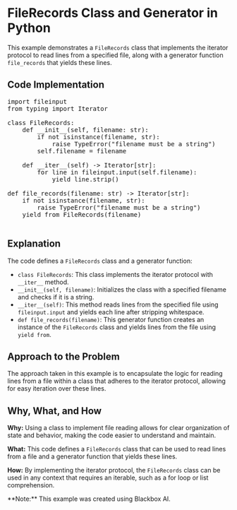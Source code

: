 # FileRecords Class and Generator in Python

This example demonstrates a `FileRecords` class that implements the iterator protocol to read lines from a specified file, along with a generator function `file_records` that yields these lines.

## Code Implementation

<pre>import fileinput
from typing import Iterator

class FileRecords:
    def __init__(self, filename: str):
        if not isinstance(filename, str):
            raise TypeError("filename must be a string")
        self.filename = filename

    def __iter__(self) -> Iterator[str]:
        for line in fileinput.input(self.filename):
            yield line.strip()

def file_records(filename: str) -> Iterator[str]:
    if not isinstance(filename, str):
        raise TypeError("filename must be a string")
    yield from FileRecords(filename)
    </pre>

## Explanation

The code defines a `FileRecords` class and a generator function:

*   `class FileRecords`: This class implements the iterator protocol with `__iter__` method.
*   `__init__(self, filename)`: Initializes the class with a specified filename and checks if it is a string.
*   `__iter__(self)`: This method reads lines from the specified file using `fileinput.input` and yields each line after stripping whitespace.
*   `def file_records(filename)`: This generator function creates an instance of the `FileRecords` class and yields lines from the file using `yield from`.

## Approach to the Problem

The approach taken in this example is to encapsulate the logic for reading lines from a file within a class that adheres to the iterator protocol, allowing for easy iteration over these lines.

## Why, What, and How

**Why:** Using a class to implement file reading allows for clear organization of state and behavior, making the code easier to understand and maintain.

**What:** This code defines a `FileRecords` class that can be used to read lines from a file and a generator function that yields these lines.

**How:** By implementing the iterator protocol, the `FileRecords` class can be used in any context that requires an iterable, such as a for loop or list comprehension.

<div class="note">**Note:** This example was created using Blackbox AI.</div>